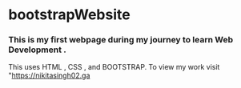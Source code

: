 # bootstrapWebsite

### This is my first webpage during my journey to learn Web Development .
This uses HTML , CSS , and BOOTSTRAP.
To view my work visit "https://nikitasingh02.ga 
